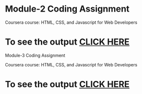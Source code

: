 # Module-2 Coding Assignment

Coursera course: HTML, CSS, and Javascript for Web Developers

# To see the output [CLICK HERE](https://webbud.github.io/coursera/Assignments/module-2/index.html)

 Module-3 Coding Assignment

Coursera course: HTML, CSS, and Javascript for Web Developers

# To see the output [CLICK HERE](https://webbud.github.io/coursera/Assignments/module-3)
